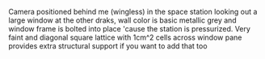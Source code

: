Camera positioned behind me (wingless) in the space station looking out a large window at the other draks, wall color is basic metallic grey and window frame is bolted into place 'cause the station is pressurized. Very faint and diagonal square lattice with 1cm^2 cells across window pane provides extra structural support if you want to add that too